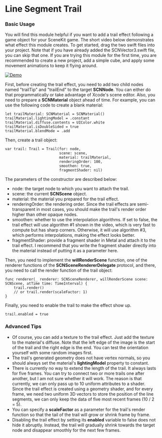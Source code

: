# Line Segment Trail
### Basic Usage
You will find this module helpful if you want to add a trail effect following a game object for your SceneKit game. The short video below demonstrates what effect this module creates. To get started, drag the two swift files into your project. Note that if you have already added the SCNVector3.swift file, you can skip that one. If you are trying this module for the first time, you are recommended to create a new project, add a simple cube, and apply some movement animations to keep it flying around.

[![Demo](https://github.com/KelinLyu/KModules/blob/main/GitHub%20Images/Trail%20Demo.gif)](#)

First, before creating the trail effect, you need to add two child nodes named "trailTip" and "trailEnd" to the target **SCNNode**. You can either do that programmatically or take advantage of Xcode's scene editor. Also, you need to prepare a **SCNMaterial** object ahead of time. For example, you can use the following code to create a blank material:
```
let trailMaterial: SCNMaterial = SCNMaterial()
trailMaterial.lightingModel = .constant
trailMaterial.diffuse.contents = UIColor.white
trailMaterial.isDoubleSided = true
trailMaterial.blendMode = .add
```
Then, create a trail object:
```
var trail: Trail = Trail(for: node, 
                         scene: scene, 
                         material: trailMaterial, 
                         renderingOrder: 100, 
                         smoothen: true, 
                         fragmentShader: nil)
```
The parameters of the constructor are described below:
- node: the target node to which you want to attach the trail.
- scene: the current **SCNScene** object.
- material: the material you prepared for the trail effect.
- renderingOrder: the rendering order. Since the trail effects are semi-transparent in most cases, you should make the trail's render order higher than other opaque nodes.
- smoothen: whether to use the interpolation algorithms. If set to false, the trail effect will use algorithm #1 shown in the video, which is very fast to compute but has sharp corners. Otherwise, it will use algorithm #3, which performs interpolations, making the effect looks better.
- fragmentShader: provide a fragment shader in Metal and attach it to the trail effect. I recommend that you write the fragment shader directly into the material instead of putting it as a parameter here.

Then, you need to implement the **willRenderScene** function, one of the renderer functions of the **SCNSceneRendererDelegate** protocol, and there, you need to call the render function of the trail object:
```
func renderer(_ renderer: SCNSceneRenderer, willRenderScene scene: SCNScene, atTime time: TimeInterval) {
    trail.render()
    // or trail.render(scaleFactor: 1)
}
```
Finally, you need to enable the trail to make the effect show up.
```
trail.enabled = true
```
### Advanced Tips
- Of course, you can add a texture to the trail effect. Just add the texture to the material's diffuse. Note that the left edge of the image is the start of the trail and the right edge is the end. You can test the orientation yourself with some random images first.
- The trail's generated geometry does not have vertex normals, so you should always set the material's **lightingModel** property to constant.
- There is currently no way to extend the length of the trail. It always lasts for five frames. You can try to connect two or more trails one after another, but I am not sure whether it will work. The reason is that currently, we can only pass up to 10 uniform attributes to a shader. Since the trail effect is created using a geometry shader, and for every frame, we need two uniform 3D vectors to store the position of the line segments, we can only keep the data of five most recent frames (10 / 2 = 5). 
- You can specify a **scaleFactor** as a parameter for the trail's render function so that the tail of the trail will grow or shrink frame by frame.
- Disabling the trail effect by setting its **enabled** variable to false does not hide it abruptly. Instead, the trail will gradually shrink towards the target node and disappear smoothly for the next few frames.
